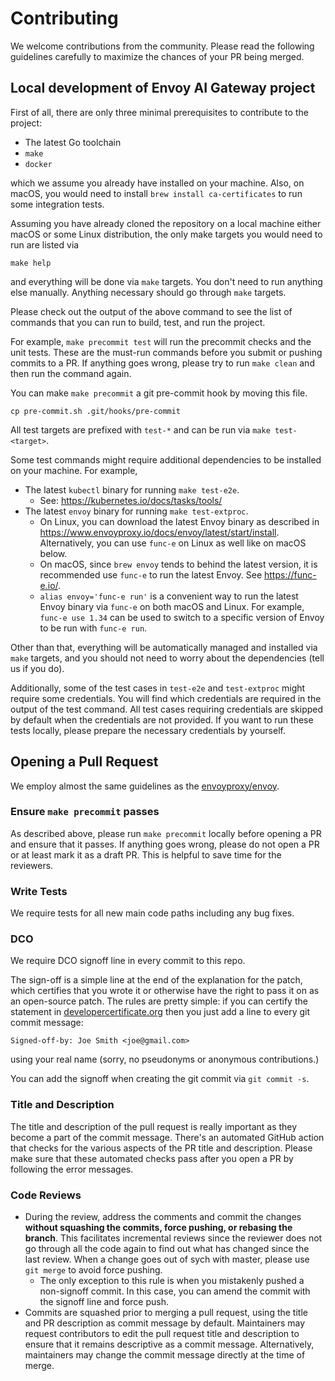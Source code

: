 # Contributing

We welcome contributions from the community. Please read the following guidelines carefully to maximize the chances of your PR being merged.

## Local development of Envoy AI Gateway project

First of all, there are only three minimal prerequisites to contribute to the project:
* The latest Go toolchain
* `make`
* `docker`

which we assume you already have installed on your machine. Also, on macOS, you would need to install
`brew install ca-certificates` to run some integration tests.

Assuming you have already cloned the repository on a local machine either macOS or some Linux distribution,
the only make targets you would need to run are listed via

```
make help
```

and everything will be done via `make` targets. You don't need to run anything else manually.
Anything necessary should go through `make` targets.

Please check out the output of the above command to see
the list of commands that you can run to build, test, and run the project.

For example, `make precommit test` will run the precommit checks and the unit tests.
These are the must-run commands before you submit or pushing commits to a PR.
If anything goes wrong, please try to run `make clean` and then run the command again.

You can make `make precommit` a git pre-commit hook by moving this file.

```shell
cp pre-commit.sh .git/hooks/pre-commit
```

All test targets are prefixed with `test-*` and can be run via `make test-<target>`.

Some test commands might require additional dependencies to be installed on your machine.
For example,

* The latest `kubectl` binary for running `make test-e2e`.
  * See: https://kubernetes.io/docs/tasks/tools/
* The latest `envoy` binary for running `make test-extproc`.
  * On Linux, you can download the latest Envoy binary as described in https://www.envoyproxy.io/docs/envoy/latest/start/install.
    Alternatively, you can use `func-e` on Linux as well like on macOS below.
  * On macOS, since `brew envoy` tends to behind the latest version, it is recommended use `func-e` to run the latest Envoy. See https://func-e.io/.
  * `alias envoy='func-e run'` is a convenient way to run the latest Envoy binary via `func-e` on both macOS and Linux.
    For example, `func-e use 1.34` can be used to switch to a specific version of Envoy to be run with `func-e run`.

Other than that, everything will be automatically managed and installed via `make` targets,
and you should not need to worry about the dependencies (tell us if you do).

Additionally, some of the test cases in `test-e2e` and `test-extproc` might require some credentials.
You will find which credentials are required in the output of the test command. All test cases requiring
credentials are skipped by default when the credentials are not provided. If you
want to run these tests locally, please prepare the necessary credentials by yourself.

## Opening a Pull Request

We employ almost the same guidelines as the [envoyproxy/envoy](https://github.com/envoyproxy/envoy/blob/main/CONTRIBUTING.md#submitting-a-pr).

### Ensure `make precommit` passes

As described above, please run `make precommit` locally before opening a PR and ensure that it passes.
If anything goes wrong, please do not open a PR or at least mark it as a draft PR. This is helpful to save time for the reviewers.

### Write Tests

We require tests for all new main code paths including any bug fixes.

### DCO

We require DCO signoff line in every commit to this repo.

The sign-off is a simple line at the end of the explanation for the
patch, which certifies that you wrote it or otherwise have the right to
pass it on as an open-source patch. The rules are pretty simple: if you
can certify the statement in [developercertificate.org](https://developercertificate.org/)
then you just add a line to every git commit message:

    Signed-off-by: Joe Smith <joe@gmail.com>

using your real name (sorry, no pseudonyms or anonymous contributions.)

You can add the signoff when creating the git commit via `git commit -s`.

### Title and Description

The title and description of the pull request is really important as they become a part of the commit message.
There's an automated GitHub action that checks for the various aspects of the PR title and description. Please
make sure that these automated checks pass after you open a PR by following the error messages.

### Code Reviews

* During the review, address the comments and commit the changes
**without squashing the commits, force pushing, or rebasing the branch**.
This facilitates incremental reviews since the reviewer does not go through all the code again to find out
what has changed since the last review. When a change goes out of sych with master, please use `git merge`
to avoid force pushing.
  * The only exception to this rule is when you mistakenly pushed a non-signoff commit.
    In this case, you can amend the commit with the signoff line and force push.
* Commits are squashed prior to merging a pull request, using the title and PR description
as commit message by default. Maintainers may request contributors to
edit the pull request title and description to ensure that it remains descriptive as a
commit message. Alternatively, maintainers may change the commit message directly at the time of merge.
